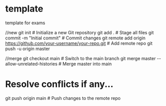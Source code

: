 # template
template for exams

//new 
git init                    # Initialize a new Git repository
git add .                   # Stage all files
git commit -m "Initial commit"  # Commit changes
git remote add origin https://github.com/your-username/your-repo.git  # Add remote repo
git push -u origin master 

//merge 
git checkout main                   # Switch to the main branch
git merge master --allow-unrelated-histories  # Merge master into main
# Resolve conflicts if any...
git push origin main                # Push changes to the remote repo